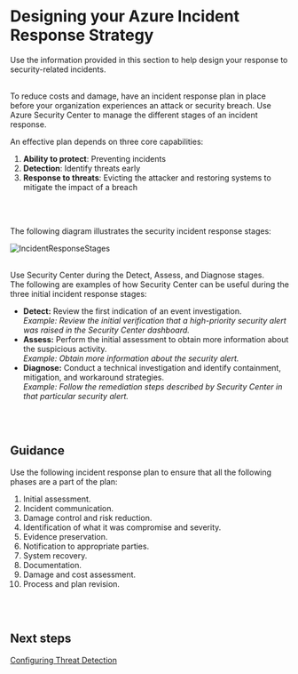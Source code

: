 # Designing your Azure Incident Response Strategy
Use the information provided in this section to help design your response to security-related incidents.
<br />
<br />

To reduce costs and damage, have an incident response plan in place before your organization experiences an attack or security breach. Use Azure Security Center to manage the different stages of an incident response.

An effective plan depends on three core capabilities: 
1. **Ability to protect**:  Preventing incidents
2. **Detection**:  Identify threats early
3. **Response to threats**:  Evicting the attacker and restoring systems to mitigate the impact of a breach
<br />
<br />

The following diagram illustrates the security incident response stages:

![IncidentResponseStages](https://github.com/alvarovitta/Azure-Security/blob/master/images/security-center-incident-response-fig1.png)
<br />
<br />

Use Security Center during the Detect, Assess, and Diagnose stages.  
The following are examples of how Security Center can be useful during the three initial incident response stages:

- **Detect:** Review the first indication of an event investigation.  
   *Example: Review the initial verification that a high-priority security alert was raised in the Security Center dashboard.*
- **Assess:** Perform the initial assessment to obtain more information about the suspicious activity.  
   *Example: Obtain more information about the security alert.*
- **Diagnose:** Conduct a technical investigation and identify containment, mitigation, and workaround strategies.  
   *Example: Follow the remediation steps described by Security Center in that particular security alert.*
<br />
<br />

## Guidance
Use the following incident response plan to ensure that all the following phases are a part of the plan:

1. Initial assessment.
2. Incident communication.
3. Damage control and risk reduction.
4. Identification of what it was compromise and severity.
5. Evidence preservation.
6. Notification to appropriate parties.
7. System recovery.
8. Documentation.
9. Damage and cost assessment.
10. Process and plan revision.
<br />
<br />

## Next steps
[Configuring Threat Detection](https://github.com/alvarovitta/Azure-Security/blob/master/4.7-Configuring-Threat-Detection.md)
